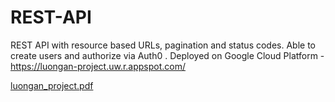 # REST-API
REST API with resource based URLs, pagination and status codes.  Able to create users and authorize via Auth0 . Deployed on Google Cloud Platform - https://luongan-project.uw.r.appspot.com/

[luongan_project.pdf](https://github.com/luonga/REST-API/files/11649543/luongan_project.pdf)
